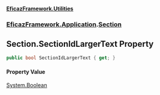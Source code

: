 #### [EficazFramework.Utilities](EficazFrameworkUtilities.md 'EficazFramework Utilities')
### [EficazFramework.Application](EficazFrameworkUtilities.md#EficazFramework.Application 'EficazFramework.Application').[Section](EficazFramework.Application/Section.md 'EficazFramework.Application.Section')

## Section.SectionIdLargerText Property

```csharp
public bool SectionIdLargerText { get; }
```

#### Property Value
[System.Boolean](https://docs.microsoft.com/en-us/dotnet/api/System.Boolean 'System.Boolean')